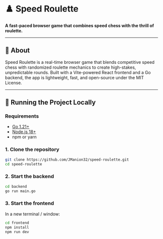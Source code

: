 # ♟️ Speed Roulette

**A fast-paced browser game that combines speed chess with the thrill of roulette.**

---

## 🚀 About

Speed Roulette is a real-time browser game that blends competitive speed chess with randomized roulette mechanics to create high-stakes, unpredictable rounds. Built with a Vite-powered React frontend and a Go backend, the app is lightweight, fast, and open-source under the MIT License.

---

## 🧪 Running the Project Locally

### Requirements
- [Go 1.21+](https://go.dev/dl/)
- [Node.js 18+](https://nodejs.org/)
- npm or yarn

### 1. Clone the repository

```bash
git clone https://github.com/JManion32/speed-roulette.git
cd speed-roulette
```

### 2. Start the backend

```bash
cd backend
go run main.go
```

### 3. Start the frontend

In a new terminal / window:

```bash
cd frontend
npm install
npm run dev
```
